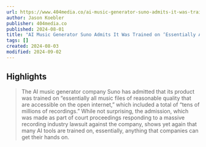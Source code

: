 ```yaml
---
url: https://www.404media.co/ai-music-generator-suno-admits-it-was-trained-on-essentially-all-music-files-on-the-internet/
author: Jason Koebler
publisher: 404media.co
published: 2024-08-01
title: "AI Music Generator Suno Admits It Was Trained on ‘Essentially All Music Files on the Internet’"
tags: []
created: 2024-08-03
modified: 2024-09-02
---
```


## Highlights

> The AI music generator company Suno has admitted that its product was trained on “essentially all music files of reasonable quality that are accessible on the open internet,” which included a total of “tens of millions of recordings.” While not surprising, the admission, which was made as part of court proceedings responding to a massive recording industry lawsuit against the company, shows yet again that many AI tools are trained on, essentially, anything that companies can get their hands on.

